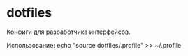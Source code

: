 dotfiles
========

Конфиги для разработчика интерфейсов.

Использование:
    echo "source dotfiles/.profile" >> ~/.profile
